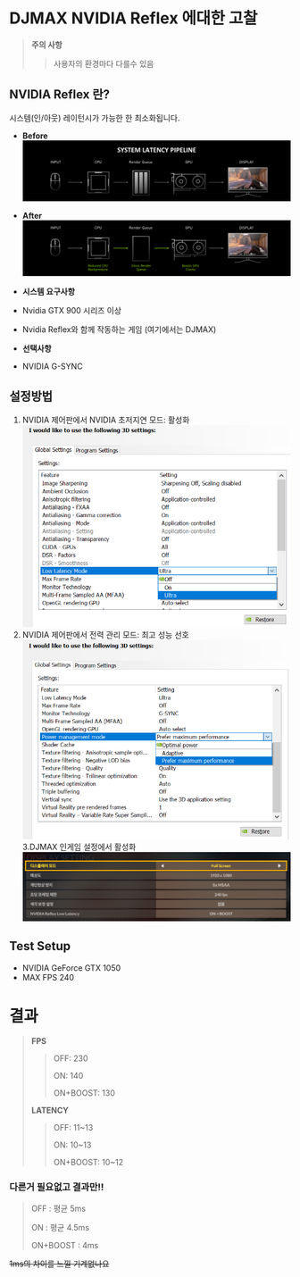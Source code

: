 # DJMAX NVIDIA Reflex 에대한 고찰
> __**주의 사항**__
>> 사용자의 환경마다 다를수 있음

## NVIDIA Reflex 란?
시스템(인/아웃) 레이턴시가 가능한 한 최소화됩니다.
- **Before**
![nvidia-reflex-system-latency-pipeline-before-addition-of-reflex](https://raw.githubusercontent.com/Dev-Nergis/DJMAX-NVIDIA-Reflex/main/images/nvidia-reflex-system-latency-pipeline-before-addition-of-reflex.png)
- **After**
![nvidia-reflex-system-latency-pipeline-with-reflex](https://raw.githubusercontent.com/Dev-Nergis/DJMAX-NVIDIA-Reflex/main/images/nvidia-reflex-system-latency-pipeline-with-reflex.png)

- __**시스템 요구사항**__
- Nvidia GTX 900 시리즈 이상
- Nvidia Reflex와 함께 작동하는 게임 (여기에서는 DJMAX)
- __선택사항__
- NVIDIA G-SYNC

## 설정방법
1. NVIDIA 제어판에서 NVIDIA 초저지연 모드: 활성화
![nvidia-reflex-control-panel-low-latency-ultra-mode](https://raw.githubusercontent.com/Dev-Nergis/DJMAX-NVIDIA-Reflex/main/images/nvidia-reflex-control-panel-low-latency-ultra-mode.png)
2. NVIDIA 제어판에서 전력 관리 모드: 최고 성능 선호
![nvidia-reflex-control-panel-prefer-maximum-performance-mode](https://raw.githubusercontent.com/Dev-Nergis/DJMAX-NVIDIA-Reflex/main/images/nvidia-reflex-control-panel-prefer-maximum-performance-mode.png)
3.DJMAX 인게임 설정에서 활성화
![djmax-in-game-setting](https://raw.githubusercontent.com/Dev-Nergis/DJMAX-NVIDIA-Reflex/main/images/djmax-in-game-setting.png)

## Test Setup

- NVIDIA GeForce GTX 1050
- MAX FPS 240

# 결과
> __**FPS**__
>>
>> OFF: 230
>>
>> ON: 140
>>
>> ON+BOOST: 130
>>
> __**LATENCY**__
>>
>> OFF: 11~13
>>
>> ON: 10~13
>>
>> ON+BOOST: 10~12

### 다른거 필요없고 결과만!!
> OFF : 평균 5ms
>
> ON : 평균 4.5ms
>
> ON+BOOST : 4ms

~~1ms의 차이를 느낄 기계없나요~~

